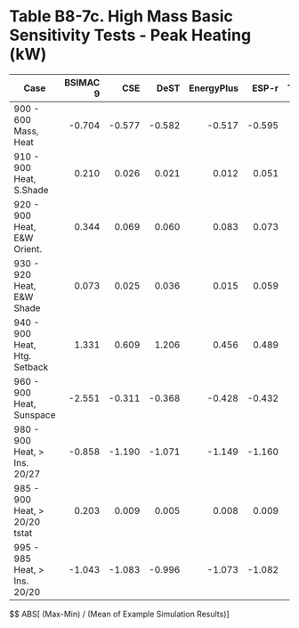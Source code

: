 # Table B8-7c. High Mass Basic Sensitivity Tests - Peak Heating (kW)
| Case |BSIMAC 9 |CSE |DeST |EnergyPlus |ESP-r |TRNSYS | |Min |Max |Mean |Dev % $$ | |TestSoftware1 |
|-----|-----:|-----:|-----:|-----:|-----:|-----:|-----:|-----:|-----:|-----:|-----:|-----:|-----:|
| 900 - 600 Mass, Heat |-0.704 |-0.577 |-0.582 |-0.517 |-0.595 |-0.580 | |-0.704 |-0.517 |-0.593 |31.6 | |-0.517 |
| 910 - 900 Heat, S.Shade |0.210 |0.026 |0.021 |0.012 |0.051 |0.021 | |0.012 |0.210 |0.057 |349.1 | |0.012 |
| 920 - 900 Heat, E&W Orient. |0.344 |0.069 |0.060 |0.083 |0.073 |0.086 | |0.060 |0.344 |0.119 |238.4 | |0.083 |
| 930 - 920 Heat, E&W Shade |0.073 |0.025 |0.036 |0.015 |0.059 |0.036 | |0.015 |0.073 |0.041 |142.8 | |0.015 |
| 940 - 900 Heat, Htg. Setback |1.331 |0.609 |1.206 |0.456 |0.489 |0.626 | |0.456 |1.331 |0.786 |111.3 | |0.456 |
| 960 - 900 Heat, Sunspace |-2.551 |-0.311 |-0.368 |-0.428 |-0.432 |-0.478 | |-2.551 |-0.311 |-0.761 |294.1 | |-0.428 |
| 980 - 900 Heat, > Ins. 20/27 |-0.858 |-1.190 |-1.071 |-1.149 |-1.160 |-1.186 | |-1.190 |-0.858 |-1.102 |30.1 | |-1.149 |
| 985 - 900 Heat, > 20/20 tstat |0.203 |0.009 |0.005 |0.008 |0.009 |0.007 | |0.005 |0.203 |0.040 |493.5 | |0.008 |
| 995 - 985 Heat, > Ins. 20/20 |-1.043 |-1.083 |-0.996 |-1.073 |-1.082 |-1.123 | |-1.123 |-0.996 |-1.067 |11.9 | |-1.073 |

$$ ABS[ (Max-Min) / (Mean of Example Simulation Results)]


